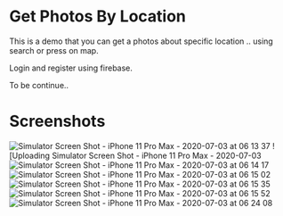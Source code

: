 
# Get Photos By Location
This is a demo that you can get a photos about specific location .. using search or press on map.

Login and register using firebase.

To be continue..



# Screenshots
![Simulator Screen Shot - iPhone 11 Pro Max - 2020-07-03 at 06 13 37](https://user-images.githubusercontent.com/45698820/86495294-15a44100-bd79-11ea-8607-540c6e527e46.png)
![Uploading Simulator Screen Shot - iPhone 11 Pro Max - 2020-07-03 
![Simulator Screen Shot - iPhone 11 Pro Max - 2020-07-03 at 06 14 17](https://user-images.githubusercontent.com/45698820/86495305-22289980-bd79-11ea-8da7-5844ad764538.png)
![Simulator Screen Shot - iPhone 11 Pro Max - 2020-07-03 at 06 15 02](https://user-images.githubusercontent.com/45698820/86495311-25238a00-bd79-11ea-9f23-f24c7f7e6cb2.png)
![Simulator Screen Shot - iPhone 11 Pro Max - 2020-07-03 at 06 15 35](https://user-images.githubusercontent.com/45698820/86495313-2785e400-bd79-11ea-9b41-e7becb6beaa1.png)
![Simulator Screen Shot - iPhone 11 Pro Max - 2020-07-03 at 06 15 52](https://user-images.githubusercontent.com/45698820/86495314-29e83e00-bd79-11ea-9ed3-ef89a7eb4105.png)
![Simulator Screen Shot - iPhone 11 Pro Max - 2020-07-03 at 06 24 08](https://user-images.githubusercontent.com/45698820/86495327-35d40000-bd79-11ea-8239-17b8f4ab226f.png)


